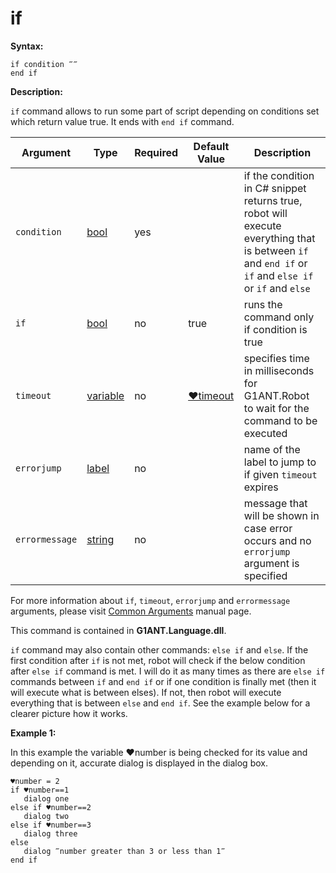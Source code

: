 # if

**Syntax:**

```G1ANT
if condition ‴‴
end if
```

**Description:**

`if` command allows to run some part of script depending on conditions set which return value true. It ends with `end if` command.

| Argument | Type | Required | Default Value | Description |
| -------- | ---- | -------- | ------------- | ----------- |
|`condition`| [bool](https://github.com/G1ANT-Robot/G1ANT.Manual/blob/master/G1ANT-Language/Structures/bool.md) | yes |  | if the condition in C# snippet returns true, robot will execute everything that is between `if` and `end if` or `if` and `else if` or `if` and `else` |
|`if`| [bool](https://github.com/G1ANT-Robot/G1ANT.Manual/blob/master/G1ANT-Language/Structures/bool.md) | no | true | runs the command only if condition is true |
|`timeout`| [variable](https://github.com/G1ANT-Robot/G1ANT.Manual/blob/master/G1ANT-Language/Special-Characters/variable.md) | no | [♥timeout](https://github.com/G1ANT-Robot/G1ANT.Manual/blob/master/G1ANT-Language/Variables/Special-Variables.md) | specifies time in milliseconds for G1ANT.Robot to wait for the command to be executed |
|`errorjump` | [label](https://github.com/G1ANT-Robot/G1ANT.Manual/blob/master/G1ANT-Language/Structures/label.md) | no |  | name of the label to jump to if given `timeout` expires |
|`errormessage`| [string](https://github.com/G1ANT-Robot/G1ANT.Manual/blob/master/G1ANT-Language/Structures/string.md) | no |  | message that will be shown in case error occurs and no `errorjump` argument is specified |

For more information about `if`, `timeout`, `errorjump` and `errormessage` arguments, please visit [Common Arguments](https://github.com/G1ANT-Robot/G1ANT.Manual/blob/master/G1ANT-Language/Common-Arguments.md)  manual page.

This command is contained in **G1ANT.Language.dll**.

`if` command may also contain other commands: `else if` and `else`.
If the first condition after `if` is not met, robot will check if the below condition after `else if` command is met. I will do it as many times as there are `else if` commands between `if` and `end if` or if one condition is finally met (then it will execute what is between elses). If not, then robot will execute everything that is between `else` and `end if`.
See the example below for a clearer picture how it works.

**Example 1:**

In this example the variable ♥number is being checked for its value and depending on it, accurate dialog is displayed in the dialog box.

```G1ANT
♥number = 2
if ♥number==1
   dialog one
else if ♥number==2
   dialog two
else if ♥number==3
   dialog three
else
   dialog ‴number greater than 3 or less than 1‴
end if
```
